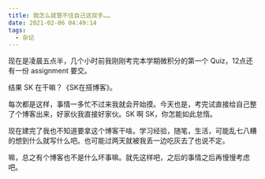 ```yaml
---
title: 我怎么就管不住自己这双手……
date: 2021-02-06 04:49:14
tags:
  - 杂记
---
```


现在是凌晨五点半，几个小时前我刚刚考完本学期微积分的第一个 Quiz，12点还有一份 assignment 要交。

结果 SK 在干嘛？《SK在搭博客》。

每次都是这样，事情一多忙不过来我就会开始摸。今天也是，考完试直接给自己整了个博客出来，好家伙我直接好家伙。SK 啊 SK，你怎能如此怠惰。

现在建完了我也不知道要拿这个博客干啥。学习经验，随笔，生活，可能乱七八糟的想到什么就写什么吧。也可能过两天就被我丢一边吃灰去了也说不定。

嘛，总之有个博客也不是什么坏事嘛。就先这样吧，之后的事情之后再慢慢考虑吧。